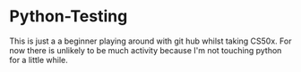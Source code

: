 # Python-Testing
This is just a a beginner playing around with git hub whilst taking CS50x.
For now there is unlikely to be much activity because I'm not touching python for a little while.
